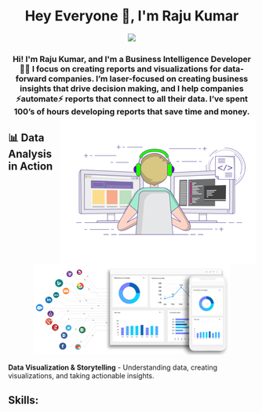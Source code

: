 <h1 align="center">Hey Everyone 👋, I'm Raju Kumar</h1>
<div align="center"> <img src="https://github.com/Rajukumar3108/Rajukumar3108/blob/main/Github.Banner.png"> </div>
<h3 align="center">Hi! I'm Raju Kumar, and I'm a Business Intelligence Developer 👋🏻
I focus on creating reports and visualizations for data-forward companies.
I’m laser-focused on creating business insights that drive decision making, and I help companies ⚡automate⚡ reports that connect to all their data.
I’ve spent 100’s of hours developing reports that save time and money.
  
  <img align="right" alt="Coding" width="400" src="https://raw.githubusercontent.com/devSouvik/devSouvik/master/gif3.gif">

  ## 📊 Data Analysis in Action

<p align="center">
    <img src="https://github.com/Rajukumar3108/Rajukumar3108/blob/main/31.gif" width="400" />
</p>

<p align="left">
    <strong>Data Visualization & Storytelling</strong> - Understanding data, creating visualizations, and taking actionable insights.
</p>

## Skills:
